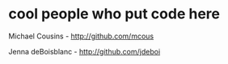 # cool people who put code here

Michael Cousins   - http://github.com/mcous

Jenna deBoisblanc - http://github.com/jdeboi
